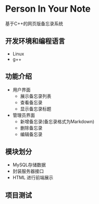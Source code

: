 # Person In Your Note
基于C++的网页版备忘录系统

## 开发环境和编程语言

- Linux
- g++

## 功能介绍

- 用户界面
  - 展示备忘录列表
  - 查看备忘录
  - 显示备忘录标题
- 管理员界面
  - 新增备忘录(备忘录格式为Markdown)
  - 删除备忘录
  - 编辑备忘录

## 模块划分

- MySQL存储数据
- 封装服务器接口
- HTML 进行前端展示

## 项目测试



